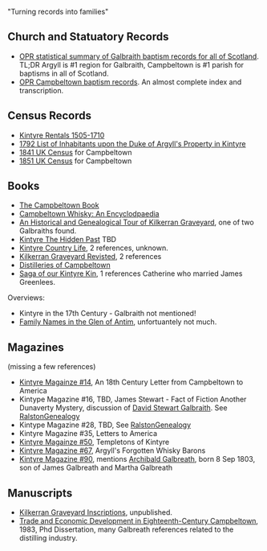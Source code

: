 

"Turning records into families"

## Church and Statuatory Records

* [OPR statistical summary of Galbraith baptism records for all of Scotland](opr-scotland-births.md). TL;DR Argyll is #1 region for Galbraith, Campbeltown is #1 parish for baptisms in all of Scotland.
* [OPR Campbeltown baptism records](opr-campbeltown-births.md). An almost complete index and transcription.

## Census Records

* [Kintyre Rentals 1505-1710](kintyre-rentals-1505-1710.md)
* [1792 List of Inhabitants upon the Duke of Argyll's Property in Kintyre](list-of-inhabitants-upon-the-duke-of-argylls-property-in-kintyre-1792.md)
* [1841 UK Census](scotland-census-1841-campbeltown.md) for Campbeltown
* [1851 UK Census](scotland-census-1851-campbeltown.md) for Campbeltown

## Books

* [The Campbeltown Book](campbeltown.md)
* [Campbeltown Whisky: An Encyclodpaedia](campbeltown-whisky-an-encyclopaedia.md)
* [An Historical and Genealogical Tour of Kilkerran Graveyard](kilkerran-graveyard.md), one of two Galbraiths found.
* [Kintyre The Hidden Past](kintyre-the-hidden-past.md) TBD
* [Kintyre Country Life](kintyre-country-life.md), 2 references, unknown.
* [Kilkerran Graveyard Revisted](kilkerran-graveyard-revisted.md), 2 references
* [Distilleries of Campbeltown](distilleries-of-campbeltown.md)
* [Saga of our Kintyre Kin](saga-of-our-kintyre-kin.md), 1 references Catherine who married James Greenlees.

Overviews:
* Kintyre in the 17th Century - Galbraith not mentioned!
* [Family Names in the Glen of Antim](family-names-in-the-glen-of-antim.md), unfortuantely not much.

## Magazines

(missing a few references)

* [Kintyre Magainze #14](kintyre-magazine-14.md), An 18th Century Letter from Campbeltown to America
* Kintype Magazine #16, TBD, James Stewart - Fact of Fiction Another Dunaverty Mystery, discussion of [David Stewart Galbraith](https://github.com/npg70/galbreath/blob/main/people/galbraith-david-stewart-1782.md).  See [RalstonGenealogy](http://www.ralstongenealogy.com/number16kintmag.htm)
* Kintype Magazine #28, TBD, See [RalstonGenealogy](http://www.ralstongenealogy.com/number28kintmag.htm)
* Kintyre Magazine #35, Letters to America
* [Kintyre Magainze #50](kintyre-magazine-50.md), Templetons of Kintyre
* [Kintyre Magazine #67](kintyre-magazine-67.md), Argyll's Forgotten Whisky Barons 
* [Kintyre Magazine #90](kintyre-magazine-90.md), mentions [Archibald Galbreath](/people/galbreath-archibald-1803.md), born 8 Sep 1803, son of James Galbreath and Martha Galbreath

## Manuscripts

* [Kilkerran Graveyard Inscriptions](kilkerran-graveyard-inscriptions.md), unpublished.
* [Trade and Economic Development in Eighteenth-Century Campbeltown](trade-and-economic-development-in-eighteenth-century-campbeltown.md), 1983, Phd Dissertation, many Galbreath references related to the distilling industry.
